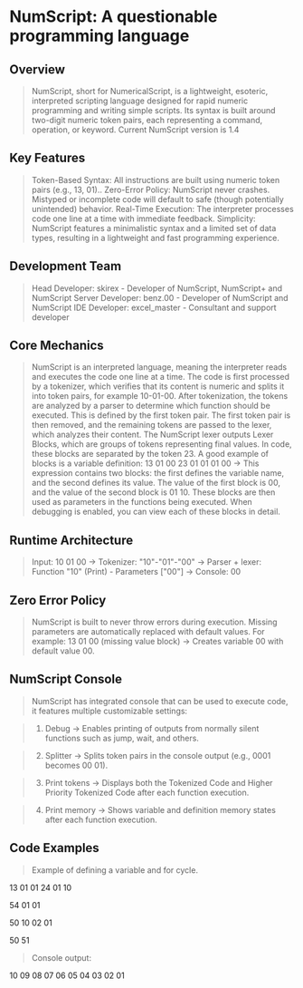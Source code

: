 # NumScript: A questionable programming language

## Overview

> NumScript, short for NumericalScript, is a lightweight, esoteric, interpreted scripting language designed for rapid numeric programming and writing simple scripts.
> Its syntax is built around two-digit numeric token pairs, each representing a command, operation, or keyword.
> Current NumScript version is 1.4

## Key Features

> Token-Based Syntax: All instructions are built using numeric token pairs (e.g., 13, 01)..
> Zero-Error Policy: NumScript never crashes. Mistyped or incomplete code will default to safe (though potentially unintended) behavior.
> Real-Time Execution: The interpreter processes code one line at a time with immediate feedback.
> Simplicity: NumScript features a minimalistic syntax and a limited set of data types, resulting in a lightweight and fast programming experience.


## Development Team

> Head Developer: skirex - Developer of NumScript, NumScript+ and NumScript Server
> Developer: benz.00 - Developer of NumScript and NumScript IDE
> Developer: excel_master - Consultant and support developer

## Core Mechanics

> NumScript is an interpreted language, meaning the interpreter reads and executes the code one line at a time.
> The code is first processed by a tokenizer, which verifies that its content is numeric and splits it into token pairs, for example 10-01-00.
> After tokenization, the tokens are analyzed by a parser to determine which function should be executed. This is defined by the first token pair.
> The first token pair is then removed, and the remaining tokens are passed to the lexer, which analyzes their content.
> The NumScript lexer outputs Lexer Blocks, which are groups of tokens representing final values. In code, these blocks are separated by the token 23.
> A good example of blocks is a variable definition: 13 01 00 23 01 01 01 00
    -> This expression contains two blocks: the first defines the variable name, and the second defines its value. The value of the first block is 00, and the value of the second block is 01 10.
    These blocks are then used as parameters in the functions being executed. When debugging is enabled, you can view each of these blocks in detail.

## Runtime Architecture

> Input: 10 01 00 -> Tokenizer: "10"-"01"-"00" -> Parser + lexer: Function "10" (Print) - Parameters ["00"] -> Console: 00

## Zero Error Policy

> NumScript is built to never throw errors during execution.
> Missing parameters are automatically replaced with default values.
> For example: 13 01 00 (missing value block) → Creates variable 00 with default value 00.

## NumScript Console
> NumScript has integrated console that can be used to execute code, it features multiple customizable settings:

> 1. Debug -> Enables printing of outputs from normally silent functions such as jump, wait, and others.

> 2. Splitter -> Splits token pairs in the console output (e.g., 0001 becomes 00 01).

> 3. Print tokens -> Displays both the Tokenized Code and Higher Priority Tokenized Code after each function execution.

> 4. Print memory -> Shows variable and definition memory states after each function execution.

## Code Examples

> Example of defining a variable and for cycle.

13 01 01 24 01 10

54 01 01

50 10 02 01

50 51

> Console output:

10
09
08
07
06
05
04
03
02
01